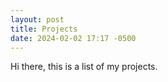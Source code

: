 ```yaml
---
layout: post
title: Projects
date: 2024-02-02 17:17 -0500
---
```

Hi there, this is a list of my projects. 
